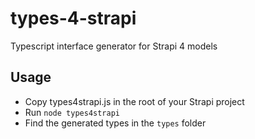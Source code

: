 # types-4-strapi
Typescript interface generator for Strapi 4 models

## Usage
- Copy types4strapi.js in the root of your Strapi project
- Run `node types4strapi`
- Find the generated types in the `types` folder
